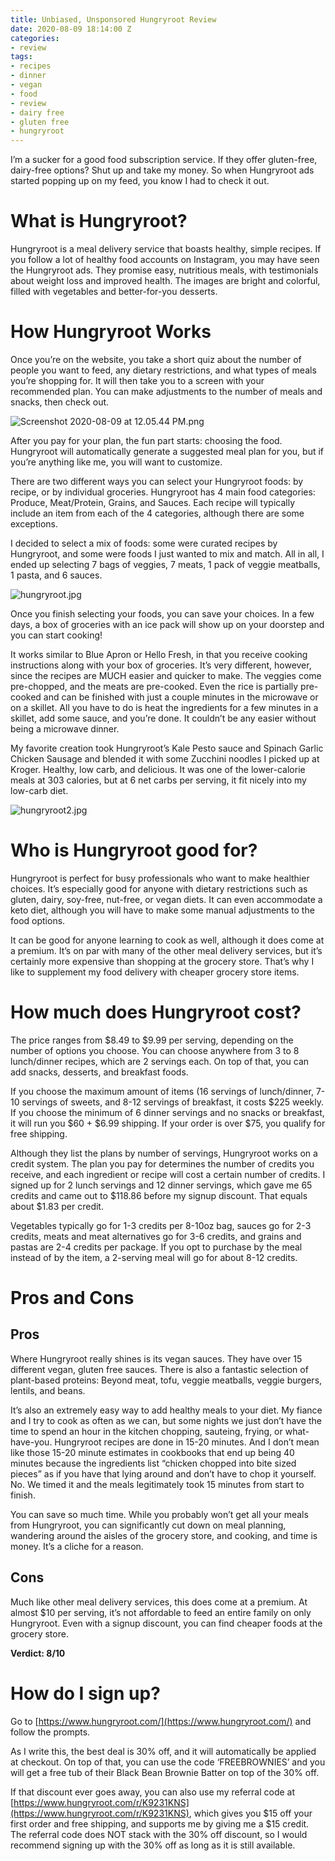 ```yaml
---
title: Unbiased, Unsponsored Hungryroot Review
date: 2020-08-09 18:14:00 Z
categories:
- review
tags:
- recipes
- dinner
- vegan
- food
- review
- dairy free
- gluten free
- hungryroot
---
```


I’m a sucker for a good food subscription service. If they offer gluten-free, dairy-free options? Shut up and take my money. So when Hungryroot ads started popping up on my feed, you know I had to check it out.

# What is Hungryroot?

Hungryroot is a meal delivery service that boasts healthy, simple recipes. If you follow a lot of healthy food accounts on Instagram, you may have seen the Hungryroot ads. They promise easy, nutritious meals, with testimonials about weight loss and improved health. The images are bright and colorful, filled with vegetables and better-for-you desserts.

# How Hungryroot Works

Once you’re on the website, you take a short quiz about the number of people you want to feed, any dietary restrictions, and what types of meals you’re shopping for. It will then take you to a screen with your recommended plan. You can make adjustments to the number of meals and snacks, then check out.

![Screenshot 2020-08-09 at 12.05.44 PM.png](/uploads/Screenshot%202020-08-09%20at%2012.05.44%20PM.png)

After you pay for your plan, the fun part starts: choosing the food. Hungryroot will automatically generate a suggested meal plan for you, but if you’re anything like me, you will want to customize.

There are two different ways you can select your Hungryroot foods: by recipe, or by individual groceries. Hungryroot has 4 main food categories: Produce, Meat/Protein, Grains, and Sauces. Each recipe will typically include an item from each of the 4 categories, although there are some exceptions.

I decided to select a mix of foods: some were curated recipes by Hungryroot, and some were foods I just wanted to mix and match. All in all, I ended up selecting 7 bags of veggies, 7 meats, 1 pack of veggie meatballs, 1 pasta, and 6 sauces.

![hungryroot.jpg](/uploads/hungryroot.jpg) 

Once you finish selecting your foods, you can save your choices. In a few days, a box of groceries with an ice pack will show up on your doorstep and you can start cooking!

It works similar to Blue Apron or Hello Fresh, in that you receive cooking instructions along with your box of groceries. It’s very different, however, since the recipes are MUCH easier and quicker to make. The veggies come pre-chopped, and the meats are pre-cooked. Even the rice is partially pre-cooked and can be finished with just a couple minutes in the microwave or on a skillet. All you have to do is heat the ingredients for a few minutes in a skillet, add some sauce, and you’re done. It couldn’t be any easier without being a microwave dinner.

My favorite creation took Hungryroot’s Kale Pesto sauce and Spinach Garlic Chicken Sausage and blended it with some Zucchini noodles I picked up at Kroger. Healthy, low carb, and delicious. It was one of the lower-calorie meals at 303 calories, but at 6 net carbs per serving, it fit nicely into my low-carb diet.

![hungryroot2.jpg](/uploads/hungryroot2.jpg)

# Who is Hungryroot good for?

Hungryroot is perfect for busy professionals who want to make healthier choices. It’s especially good for anyone with dietary restrictions such as gluten, dairy, soy-free, nut-free, or vegan diets. It can even accommodate a keto diet, although you will have to make some manual adjustments to the food options.

It can be good for anyone learning to cook as well, although it does come at a premium. It’s on par with many of the other meal delivery services, but it’s certainly more expensive than shopping at the grocery store. That’s why I like to supplement my food delivery with cheaper grocery store items.

# How much does Hungryroot cost?

The price ranges from $8.49 to $9.99 per serving, depending on the number of options you choose. You can choose anywhere from 3 to 8 lunch/dinner recipes, which are 2 servings each. On top of that, you can add snacks, desserts, and breakfast foods.

If you choose the maximum amount of items (16 servings of lunch/dinner, 7-10 servings of sweets, and 8-12 servings of breakfast, it costs $225 weekly. If you choose the minimum of 6 dinner servings and no snacks or breakfast, it will run you $60 \+ $6.99 shipping. If your order is over $75, you qualify for free shipping.

Although they list the plans by number of servings, Hungryroot works on a credit system. The plan you pay for determines the number of credits you receive, and each ingredient or recipe will cost a certain number of credits. I signed up for 2 lunch servings and 12 dinner servings, which gave me 65 credits and came out to $118.86 before my signup discount. That equals about $1.83 per credit.

Vegetables typically go for 1-3 credits per 8-10oz bag, sauces go for 2-3 credits, meats and meat alternatives go for 3-6 credits, and grains and pastas are 2-4 credits per package. If you opt to purchase by the meal instead of by the item, a 2-serving meal will go for about 8-12 credits.

# Pros and Cons

## Pros

Where Hungryroot really shines is its vegan sauces. They have over 15 different vegan, gluten free sauces. There is also a fantastic selection of plant-based proteins: Beyond meat, tofu, veggie meatballs, veggie burgers, lentils, and beans.

It’s also an extremely easy way to add healthy meals to your diet. My fiance and I try to cook as often as we can, but some nights we just don’t have the time to spend an hour in the kitchen chopping, sauteing, frying, or what-have-you. Hungryroot recipes are done in 15-20 minutes. And I don’t mean like those 15-20 minute estimates in cookbooks that end up being 40 minutes because the ingredients list “chicken chopped into bite sized pieces” as if you have that lying around and don’t have to chop it yourself. No. We timed it and the meals legitimately took 15 minutes from start to finish.

You can save so much time. While you probably won’t get all your meals from Hungryroot, you can significantly cut down on meal planning, wandering around the aisles of the grocery store, and cooking, and time is money. It’s a cliche for a reason.

## Cons

Much like other meal delivery services, this does come at a premium. At almost $10 per serving, it’s not affordable to feed an entire family on only Hungryroot. Even with a signup discount, you can find cheaper foods at the grocery store.

**Verdict: 8/10**

# How do I sign up?

Go to [https://www.hungryroot.com/](https://www.hungryroot.com/) and follow the prompts.

As I write this, the best deal is 30% off, and it will automatically be applied at checkout. On top of that, you can use the code ‘FREEBROWNIES’ and you will get a free tub of their Black Bean Brownie Batter on top of the 30% off.

If that discount ever goes away, you can also use my referral code at [https://www.hungryroot.com/r/K9231KNS](https://www.hungryroot.com/r/K9231KNS), which gives you $15 off your first order and free shipping, and supports me by giving me a $15 credit. The referral code does NOT stack with the 30% off discount, so I would recommend signing up with the 30% off as long as it is still available.